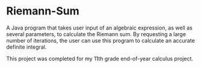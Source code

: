 # Riemann-Sum
A Java program that takes user input of an algebraic expression, as well as several parameters, to calculate the Riemann sum.  By requesting a large number of iterations, the user can use this program to calculate an accurate definite integral.

This project was completed for my 11th grade end-of-year calculus project.

